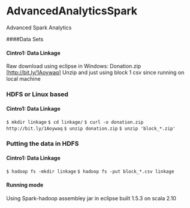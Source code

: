 # AdvancedAnalyticsSpark

Advanced Spark Analytics

####Data Sets
#### Cintro1: Data Linkage
Raw download using eclipse in Windows: Donation.zip [http://bit.ly/1Aoywaq] 
Unzip and just using block 1 csv since running on local machine

### HDFS or Linux based
#### Cintro1: Data Linkage
`$ mkdir linkage`
`$ cd linkage/`
`$ curl -o donation.zip http://bit.ly/1Aoywaq`
`$ unzip donation.zip`
`$ unzip 'block_*.zip'`

### Putting the data in HDFS
#### Cintro1: Data Linkage
`$ hadoop fs -mkdir linkage`
`$ hadoop fs -put block_*.csv linkage`


#### Running mode
Using Spark-hadoop assembley jar in eclipse built 1.5.3 on scala 2.10

